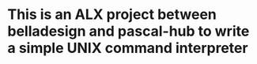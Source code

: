 # This is an ALX project between belladesign and pascal-hub to write a simple UNIX command interpreter
